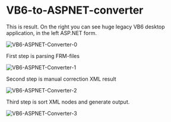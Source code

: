 # VB6-to-ASPNET-converter
This is result. On the right you can see huge legacy VB6 desktop application, in the left ASP.NET form.

![VB6-ASPNET-Converter-0](https://user-images.githubusercontent.com/104725261/166151073-b82202e8-3986-45b7-a2ae-9def73103017.png)

First step is parsing FRM-files

![VB6-ASPNET-Converter-1](https://user-images.githubusercontent.com/104725261/166151100-59763edc-98e2-42f2-87b9-cf6528e555e2.png)

Second step is manual correction XML result

![VB6-ASPNET-Converter-2](https://user-images.githubusercontent.com/104725261/166151140-c1d41aa6-1c97-4d1f-bd3f-8d3358c381d5.png)

Third step is sort XML nodes and generate output.

![VB6-ASPNET-Converter-3](https://user-images.githubusercontent.com/104725261/166151165-cefcada5-009c-49bd-b56c-3532d23f33c9.png)


